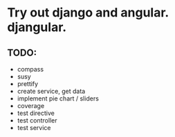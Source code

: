Try out django and angular. djangular.
======================================

TODO:
-----

- compass
- susy
- prettify
- create service, get data
- implement pie chart / sliders
- coverage
- test directive
- test controller
- test service




